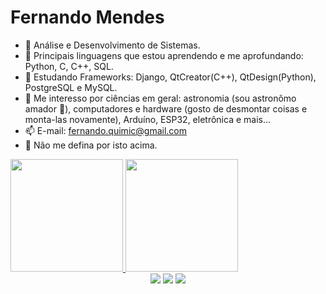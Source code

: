 # Fernando Mendes


- 🔭 Análise e Desenvolvimento de Sistemas.
- 🌱 Principais linguagens que estou aprendendo e me aprofundando: Python, C, C++, SQL.
- 🤔 Estudando Frameworks: Django, QtCreator(C++), QtDesign(Python), PostgreSQL e MySQL.
- 💬 Me interesso por ciências em geral: astronomia (sou astronômo amador 🔭), computadores e hardware (gosto de desmontar coisas e monta-las novamente), Arduíno, ESP32, eletrônica e mais...
- 📫 E-mail: fernando.quimic@gmail.com
- :no_entry_sign: Não me defina por isto acima.


<div>
<a href="https://github.com/Fat83dotcom">
<img height="180em" src="https://github-readme-stats.vercel.app/api/top-langs/?username=Fat83dotcom&layout=compact&langs_count=7&theme=dracula"/>
<img height="180em" src="https://github-readme-stats.vercel.app/api?username=Fat83dotcom&show_icons=true&theme=dracula&include_all_commits=true&count_private=true"/>
</div>

<div style="display: flex; justify-content: center; align-content: center;">
  <div> 
  <a href="https://www.instagram.com/mendes1901/" target="_blank"><img src="https://img.shields.io/badge/-Instagram-%23E4405F?style=for-the-badge&logo=instagram&logoColor=white" target="_blank"></a>
  <a href = "mailto:fernando.quimic@gmail.com"><img src="https://img.shields.io/badge/-Gmail-%23333?style=for-the-badge&logo=gmail&logoColor=white" target="_blank"></a>
  <a href="https://www.linkedin.com/in/fernando-mendes-492805221/" target="_blank"><img src="https://img.shields.io/badge/-LinkedIn-%230077B5?style=for-the-badge&logo=linkedin&logoColor=white" target="_blank"></a> 
 
  </div>
</div>
